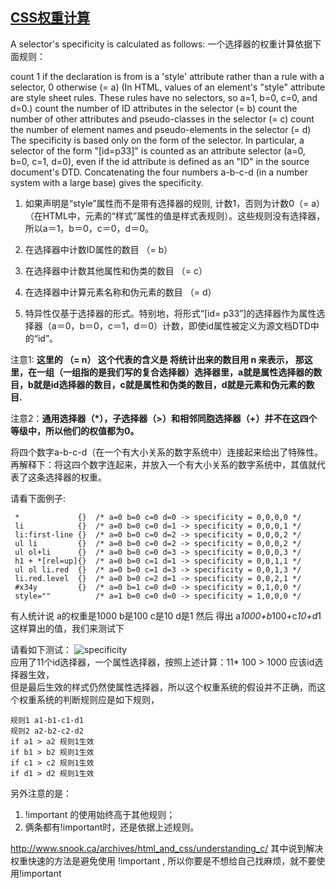 ## [CSS权重计算](https://www.w3.org/TR/CSS2/cascade.html#specificity)


A selector's specificity is calculated as follows:
一个选择器的权重计算依据下面规则：

count 1 if the declaration is from is a 'style' attribute rather than a rule with a selector, 0 otherwise (= a) (In HTML, values of an element's "style" attribute are style sheet rules. These rules have no selectors, so a=1, b=0, c=0, and d=0.)
count the number of ID attributes in the selector (= b)
count the number of other attributes and pseudo-classes in the selector (= c)
count the number of element names and pseudo-elements in the selector (= d)
The specificity is based only on the form of the selector. In particular, a selector of the form "[id=p33]" is counted as an attribute selector (a=0, b=0, c=1, d=0), even if the id attribute is defined as an "ID" in the source document's DTD.
Concatenating the four numbers a-b-c-d (in a number system with a large base) gives the specificity.

1. 如果声明是“style”属性而不是带有选择器的规则, 计数1，否则为计数0（= a）（在HTML中，元素的“样式”属性的值是样式表规则）。这些规则没有选择器，所以a＝1，b＝0，c＝0，d＝0。

2. 在选择器中计数ID属性的数目 （= b）

3. 在选择器中计数其他属性和伪类的数目 （= c）

4. 在选择器中计算元素名称和伪元素的数目 （= d）

5. 特异性仅基于选择器的形式。特别地，将形式“[id= p33”]的选择器作为属性选择器（a＝0，b＝0，c＝1，d＝0）计数，即使id属性被定义为源文档DTD中的“id”。

注意1: **这里的 （= n） 这个代表的含义是 将统计出来的数目用 n 来表示， 那这里，在一组（一组指的是我们写的复合选择器）选择器里，a就是属性选择器的数目，b就是id选择器的数目，c就是属性和伪类的数目，d就是元素和伪元素的数目.**

注意2：**通用选择器（*），子选择器（>）和相邻同胞选择器（+）并不在这四个等级中，所以他们的权值都为0。**

将四个数字a-b-c-d（在一个有大小关系的数字系统中）连接起来给出了特殊性。
再解释下：将这四个数字连起来，并放入一个有大小关系的数字系统中，其值就代表了这条选择器的权重。


请看下面例子:
```
 *             {}  /* a=0 b=0 c=0 d=0 -> specificity = 0,0,0,0 */
 li            {}  /* a=0 b=0 c=0 d=1 -> specificity = 0,0,0,1 */
 li:first-line {}  /* a=0 b=0 c=0 d=2 -> specificity = 0,0,0,2 */
 ul li         {}  /* a=0 b=0 c=0 d=2 -> specificity = 0,0,0,2 */
 ul ol+li      {}  /* a=0 b=0 c=0 d=3 -> specificity = 0,0,0,3 */
 h1 + *[rel=up]{}  /* a=0 b=0 c=1 d=1 -> specificity = 0,0,1,1 */
 ul ol li.red  {}  /* a=0 b=0 c=1 d=3 -> specificity = 0,0,1,3 */
 li.red.level  {}  /* a=0 b=0 c=2 d=1 -> specificity = 0,0,2,1 */
 #x34y         {}  /* a=0 b=1 c=0 d=0 -> specificity = 0,1,0,0 */
 style=""          /* a=1 b=0 c=0 d=0 -> specificity = 1,0,0,0 */
```
有人统计说 a的权重是1000 b是100 c是10 d是1 然后
得出  a*1000+b*100+c*10+d*1 这样算出的值，我们来测试下

请看如下测试：
![specificity](../../../assert/imgs/css-cascade-specificity.jpg)  
应用了11个id选择器，一个属性选择器，按照上述计算：11* 100 > 1000 应该id选择器生效，  
但是最后生效的样式仍然使属性选择器，所以这个权重系统的假设并不正确，而这个权重系统的判断规则应是如下规则，

```
规则1 a1-b1-c1-d1
规则2 a2-b2-c2-d2
if a1 > a2 规则1生效
if b1 > b2 规则1生效
if c1 > c2 规则1生效
if d1 > d2 规则1生效
```
另外注意的是：
1. !important 的使用始终高于其他规则；  
2. 俩条都有!important时，还是依据上述规则。  

http://www.snook.ca/archives/html_and_css/understanding_c/
其中说到解决权重快速的方法是避免使用 !important , 所以你要是不想给自己找麻烦，就不要使用!important